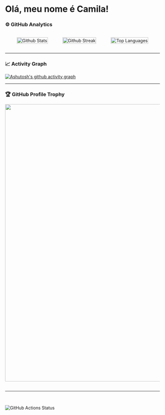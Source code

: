 # Olá, meu nome é Camila!

### ⚙️ GitHub Analytics

<div align="center" style="display: flex; flex-wrap: wrap; justify-content: center; gap: 16px;">
  <div style="max-width:250px; padding: 16px; text-align: center;">
    <img
      src="https://github-readme-stats.vercel.app/api?username=TeixeiraCamila&theme=onedark&hide_border=false&include_all_commits=true"
      alt="Github Stats"
      style="width: 100%;"
    />
  </div>
  <div style="max-width:250px; padding: 16px; text-align: center;">
    <img
      src="https://github-readme-streak-stats.herokuapp.com/?user=TeixeiraCamila&theme=onedark&hide_border=false"
      alt="Github Streak"
      style="width: 100%;"
    />
  </div>
  <div style="max-width:250px  ; padding: 16px; text-align: center;">
    <img
      src="https://github-readme-stats.vercel.app/api/top-langs/?username=TeixeiraCamila&theme=onedark&hide_border=false&include_all_commits=true&count_private=true&layout=compact"
      alt="Top Languages"
      style="width: 100%;"
    />
  </div>
</div>

---

### 📈 Activity Graph

[![Ashutosh's github activity graph](https://github-readme-activity-graph.vercel.app/graph?username=TeixeiraCamila&bg_color=282c34&color=e4bf7a&line=df6d74&point=4e4942&area=true&hide_border=true)](https://github.com/ashutosh00710/github-readme-activity-graph)

---

### 🏆 GitHub Profile Trophy

<div align="center">
  <a
    href="https://github.com/ryo-ma/github-profile-trophy"
    title="repositório de troféus"
  >
    <img
      width="900"
      src="https://github-profile-trophy.vercel.app/?username=TeixeiraCamila&column=8&theme=onedark&no-frame=true&no-bg=true"
    />

  </a>
</div>

<br>

---

<br>

![GitHub Actions Status](https://img.shields.io/github/workflow/status/TeixeiraCamila/MeuProjeto/CI?style=flat-square)
